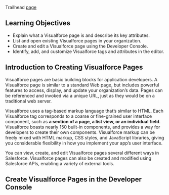 Trailhead [page](https://trailhead.salesforce.com/content/learn/modules/visualforce_fundamentals/visualforce_creating_pages?trail_id=force_com_dev_beginner)

## Learning Objectives
- Explain what a Visualforce page is and describe its key attributes.
- List and open existing Visualforce pages in your organization.
- Create and edit a Visualforce page using the Developer Console.
- Identify, add, and customize Visualforce tags and attributes in the editor.

## Introduction to Creating Visualforce Pages

Visualforce pages are basic building blocks for application developers. A Visualforce page is similar to a standard Web page, but includes powerful features to access, display, and update your organization’s data. Pages can be referenced and invoked via a unique URL, just as they would be on a traditional web server.

Visualforce uses a tag-based markup language that’s similar to HTML. Each Visualforce tag corresponds to a coarse or fine-grained user interface component, such as **a section of a page, a list view, or an individual field**. Visualforce boasts nearly 150 built-in components, and provides a way for developers to create their own components. Visualforce markup can be freely mixed with HTML markup, CSS styles, and JavaScript libraries, giving you considerable flexibility in how you implement your app’s user interface.

You can view, create, and edit Visualforce pages several different ways in Salesforce. Visualforce pages can also be created and modified using Salesforce APIs, enabling a variety of external tools.

## Create Visualforce Pages in the Developer Console